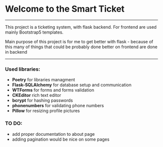 <h1>Welcome to the Smart Ticket</h1>

<hr>

<p>This project is a ticketing system, with flask backend. For frontend are used mainly Bootstrap5 templates.</p>
<p>Main purpose of this project is for me to get better with flask - because of this many of things that could be probably done better on frontend are done in backend</p>
<hr>
<h3>Used libraries:</h3>
<ul>
    <li><b>Poetry</b> for libraries managment</li>
    <li><b>Flask-SQLAlchemy</b> for database setup and communication</li>
    <li><b>WTForms</b> for forms and forms validation</li>
    <li><b>CKEditor</b> rich text editor</li>
    <li><b>bcrypt</b> for hashing passwords</li>
    <li><b>phonenumbers</b> for validating phone numbers</li>
    <li><b>Pillow</b> for resizing profile pictures</li>
</ul>


<h3>TO DO:</h3>
<ul>
    <li>add proper documentation to about page</li>
    <li>adding pagination would be nice on some pages</li>
</ul>